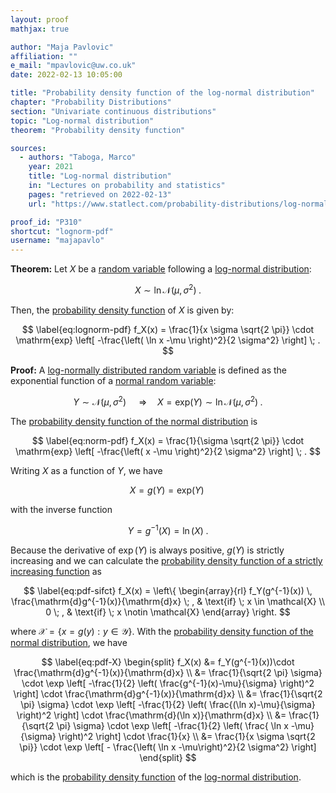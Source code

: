 ```yaml
---
layout: proof
mathjax: true

author: "Maja Pavlovic"
affiliation: ""
e_mail: "mpavlovic@uw.co.uk"
date: 2022-02-13 10:05:00

title: "Probability density function of the log-normal distribution"
chapter: "Probability Distributions"
section: "Univariate continuous distributions"
topic: "Log-normal distribution"
theorem: "Probability density function"

sources:
  - authors: "Taboga, Marco"
    year: 2021
    title: "Log-normal distribution"
    in: "Lectures on probability and statistics"
    pages: "retrieved on 2022-02-13"
    url: "https://www.statlect.com/probability-distributions/log-normal-distribution"

proof_id: "P310"
shortcut: "lognorm-pdf"
username: "majapavlo"
---
```



**Theorem:** Let $X$ be a [random variable](/D/rvar) following a [log-normal distribution](/D/lognorm):

$$ \label{eq:lognorm}
X \sim \ln \mathcal{N}(\mu, \sigma^2) \; .
$$

Then, the [probability density function](/D/pdf) of $X$ is given by:

$$ \label{eq:lognorm-pdf}
f_X(x) = \frac{1}{x \sigma \sqrt{2 \pi}} \cdot \mathrm{exp} \left[ -\frac{\left( \ln x -\mu \right)^2}{2 \sigma^2} \right] \; .
$$

**Proof:** A [log-normally distributed random variable](/D/lognorm) is defined as the exponential function of a [normal random variable](/D/norm):

$$ \label{eq:lognorm-def}
Y \sim \mathcal{N}(\mu,\sigma^2) \;  \quad \Rightarrow \quad X = \mathrm{exp} (Y) \sim \ln \mathcal{N}(\mu, \sigma^2) \; .
$$

The [probability density function of the normal distribution](/P/norm-pdf) is

$$ \label{eq:norm-pdf}
f_X(x) = \frac{1}{\sigma \sqrt{2 \pi}} \cdot \mathrm{exp} \left[ -\frac{\left( x -\mu \right)^2}{2 \sigma^2} \right] \; .
$$

Writing $X$ as a function of $Y$, we have

$$ \label{eq:X-Y}
X = g(Y) = \mathrm{exp} (Y) \;
$$

with the inverse function

$$ \label{eq:Y-X}
Y = g^{-1}(X) = \ln (X) \; .
$$

Because the derivative of $\exp (Y)$ is always positive, $g(Y)$ is strictly increasing and we can calculate the [probability density function of a strictly increasing function](/P/pdf-sifct) as

$$ \label{eq:pdf-sifct}
f_X(x) = \left\{
\begin{array}{rl}
f_Y(g^{-1}(x)) \, \frac{\mathrm{d}g^{-1}(x)}{\mathrm{d}x} \; , & \text{if} \; x \in \mathcal{X} \\
0 \; , & \text{if} \; x \notin \mathcal{X}
\end{array}
\right.
$$

where $\mathcal{X} = \left\lbrace x = g(y): y \in \mathcal{Y} \right\rbrace$. With the [probability density function of the normal distribution](/P/norm-pdf), we have

$$ \label{eq:pdf-X}
\begin{split}
f_X(x) &= f_Y(g^{-1}(x))\cdot \frac{\mathrm{d}g^{-1}(x)}{\mathrm{d}x} \\
&= \frac{1}{\sqrt{2 \pi} \sigma} \cdot \exp \left[ -\frac{1}{2} \left( \frac{g^{-1}(x)-\mu}{\sigma} \right)^2 \right] \cdot \frac{\mathrm{d}g^{-1}(x)}{\mathrm{d}x} \\
&= \frac{1}{\sqrt{2 \pi} \sigma} \cdot \exp \left[ -\frac{1}{2} \left( \frac{(\ln x)-\mu}{\sigma} \right)^2 \right] \cdot \frac{\mathrm{d}(\ln x)}{\mathrm{d}x} \\
&= \frac{1}{\sqrt{2 \pi} \sigma} \cdot \exp \left[ -\frac{1}{2} \left( \frac{ \ln x -\mu}{\sigma} \right)^2 \right] \cdot \frac{1}{x} \\
&= \frac{1}{x \sigma \sqrt{2 \pi}} \cdot \exp \left[ - \frac{\left( \ln x -\mu\right)^2}{2 \sigma^2} \right]
\end{split}
$$

which is the [probability density function](/D/pdf) of the [log-normal distribution](/D/lognorm).
